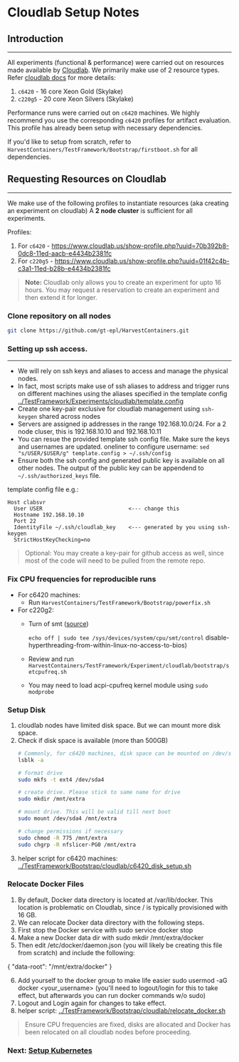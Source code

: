 # Cloudlab Setup Notes

## Introduction
---
All experiments (functional & performance) were carried out on resources made available by [Cloudlab](https://www.cloudlab.us).
We primarily make use of 2 resource types. Refer [cloudlab docs](http://docs.cloudlab.us/hardware.html) for more details:
1. `c6420` - 16 core Xeon Gold (Skylake)
2. `c220g5` - 20 core Xeon Silvers (Skylake)

Performance runs were carried out on `c6420` machines. We highly recommend you use the corresponding `c6420` profiles for artifact evaluation. This profile has already been setup with necessary dependencies.

If you'd like to setup from scratch, refer to `HarvestContainers/TestFramework/Bootstrap/firstboot.sh` for all dependencies.

## Requesting Resources on Cloudlab
---
We make use of the following profiles to instantiate resources (aka creating an experiment on cloudlab)
A **2 node cluster** is sufficient for all experiments.

Profiles:
1. For `c6420` - https://www.cloudlab.us/show-profile.php?uuid=70b392b8-0dc8-11ed-aacb-e4434b2381fc
2. For `c220g5` - https://www.cloudlab.us/show-profile.php?uuid=01f42c4b-c3a1-11ed-b28b-e4434b2381fc

>  **Note:** Cloudlab only allows you to create an experiment for upto 16 hours. You may request a reservation to create an experiment and then extend it for longer.


### Clone repository on all nodes

```bash
git clone https://github.com/gt-epl/HarvestContainers.git
```

### Setting up ssh access.
---
- We will rely on ssh keys and aliases to access and manage the physical nodes.
- In fact, most scripts make use of ssh aliases to address and trigger runs on different machines using the aliases specified in the template config [../TestFramework/Experiments/cloudlab/template.config](../TestFramework/Experiments/cloudlab/template.config)
- Create one key-pair exclusive for cloudlab management using `ssh-keygen` shared across nodes
- Servers are assigned ip addresses in the range 192.168.10.0/24. For a 2 node cluser, this is 192.168.10.10 and 192.168.10.11
- You can resue the provided template ssh config file. Make sure the keys and usernames are updated. oneliner to configure username: `sed "s/USER/$USER/g" template.config > ~/.ssh/config`
- Ensure both the ssh config and generated public key is available on all other nodes. The output of the public key can be appendend to `~/.ssh/authorized_keys` file.

template config file e.g.: 
```
Host clabsvr
  User USER                           <--- change this
  Hostname 192.168.10.10
  Port 22
  IdentityFile ~/.ssh/cloudlab_key    <--- generated by you using ssh-keygen
  StrictHostKeyChecking=no
```

> Optional: You may create a key-pair for github access as well, since most of the code will need to be pulled from the remote repo.

### Fix CPU frequencies for reproducible runs
- For c6420 machines:
  - Run `HarvestContainers/TestFramework/Bootstrap/powerfix.sh`
- For c220g2:
  - Turn of smt ([source](https://serverfault.com/questions/235825/))
  
    `echo off | sudo tee /sys/devices/system/cpu/smt/control` disable-hyperthreading-from-within-linux-no-access-to-bios)
  - Review and run `HarvestContainers/TestFramework/Experiment/cloudlab/bootstrap/setcpufreq.sh`
  - You may need to load acpi-cpufreq kernel module using `sudo modprobe`

### Setup Disk
1. cloudlab nodes have limited disk space. But we can mount more disk space.
2. Check if disk space is available (more than 500GB)
    ```bash
    # Commonly, for c6420 machines, disk space can be mounted on /dev/sda4. 
    lsblk -a

    # format drive
    sudo mkfs -t ext4 /dev/sda4

    # create drive. Please stick to same name for drive
    sudo mkdir /mnt/extra

    # mount drive. This will be valid till next boot
    sudo mount /dev/sda4 /mnt/extra

    # change permissions if necessary
    sudo chmod -R 775 /mnt/extra
    sudo chgrp -R nfslicer-PG0 /mnt/extra
    ```
3. helper script for c6420 machines: [../TestFramework/Bootstrap/cloudlab/c6420_disk_setup.sh](../TestFramework/Bootstrap/cloudlab/c6420_disk_setup.sh)


### Relocate Docker Files
1. By default, Docker data directory is located at /var/lib/docker. This location is problematic on Cloudlab, since / is typically provisioned with 16 GB.
2. We can relocate Docker data directory with the following steps.
3. First stop the Docker service with sudo service docker stop
4. Make a new Docker data dir with sudo mkdir /mnt/extra/docker
5. Then edit /etc/docker/daemon.json (you will likely be creating this file from scratch) and include the following:

{
    "data-root": "/mnt/extra/docker"
}

6. Add yourself to the docker group to make life easier sudo usermod -aG docker <your_username> (you'll need to logout/login for this to take effect, but afterwards you can run docker commands w/o sudo)
7. Logout and Login again for changes to take effect.
8. helper script: [../TestFramework/Bootstrap/cloudlab/relocate_docker.sh](../TestFramework/Bootstrap/cloudlab/relocate_docker.sh) 


> Ensure CPU frequencies are fixed, disks are allocated and Docker has been relocated on all cloudlab nodes before proceeding.

### Next: [Setup Kubernetes](./setup_k8s.md)